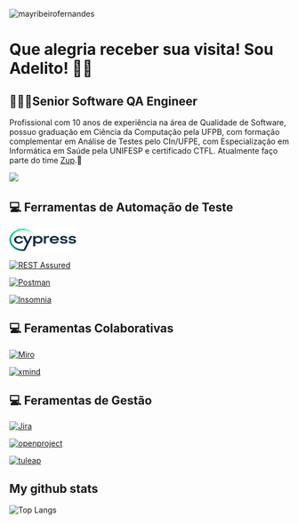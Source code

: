 <p align="left"> <img src="https://komarev.com/ghpvc/?username=adelitofarias&label=Profile%20views&color=0e75b6&style=flat" alt="mayribeirofernandes" /> </p>

# Que alegria receber sua visita! Sou Adelito! 👋😄

## 👨🏻‍💻Senior Software QA Engineer
Profissional com 10 anos de experiência na área de Qualidade de Software, possuo graduação em Ciência da Computação pela UFPB, com formação complementar em Análise de Testes pelo CIn/UFPE, com Especialização em Informática em Saúde pela UNIFESP e certificado CTFL. Atualmente faço parte do time [Zup](https://www.zup.com.br/).🎉

[<img src="https://img.shields.io/badge/linkedin-%230077B5.svg?&style=for-the-badge&logo=linkedin&logoColor=white" />](https://www.linkedin.com/in/adelito/)

## 💻 Ferramentas de Automação de Teste

<p align="left"> 
   <a href="https://www.cypress.io/" target="_blank"> <img src="https://github.com/cypress-io/cypress/raw/develop/assets/cypress-logo-light.png" alt="Cypress.io" width="120" height="40"/> </a>   
</p>

<p align="left"> <a href="https://rest-assured.io/" target="_blank"> <img src="https://rest-assured.io/img/name-transparent.png" alt="REST Assured" width="240" height="40"/> </a> </p>

<p align="left"> <a href="https://www.postman.com/" target="_blank"> <img src="https://avatars.githubusercontent.com/u/10251060?s=200&v=4" alt="Postman" width="50" height="50"/> </a> </p>

<p align="left"> <a href="https://insomnia.rest/" target="_blank"> <img src="https://seeklogo.com/images/I/insomnia-logo-A35E09EB19-seeklogo.com.png" alt="Insomnia" width="50" height="50"/> </a> </p>

## 💻 Feramentas Colaborativas

<p align="left"> <a href="https://miro.com/" target="_blank"> <img src="https://images.ctfassets.net/udc161ufuk3a/3OpfaicvbVFEOrTyKbnsm1/175320c40b2c67ec332a8b5038337b90/Miro_logo_news.png" alt="Miro" width="200" height="100"/> </a> </p>

<p align="left"> <a href="https://xmind.app/download/" target="_blank"> <img src="https://media.licdn.com/dms/image/D560BAQGE9MCGpZHqmw/company-logo_200_200/0/1664433392125?e=1683763200&v=beta&t=CoxK-d_qvtw6JfNFjQ6DF7I60JxmaUW0gQcH0EFeeWw" alt="xmind" width="100" height="100"/> </a> </p>



## 💻 Feramentas de Gestão

<p align="left"> <a href="https://www.atlassian.com/br/software/jira" target="_blank"> <img src="https://cdn.icon-icons.com/icons2/2699/PNG/512/atlassian_jira_logo_icon_170511.png" alt="Jira" width="50" height="50"/> </a> </p>

<p align="left"> <a href="https://www.openproject.org/" target="_blank"> <img src="https://www.openproject.org/assets/images/press/openproject-icon-original-color-41055eb6.png" alt="openproject" width="50" height="50"/> </a> </p>

<p align="left"> <a href="https://www.tuleap.org/" target="_blank"> <img src="https://d4.alternativeto.net/S9GsjKmmtq8ga0X7WA_RHpbFpByy_YABTF6CjVEgGDs/rs:fill:280:280:0/g:ce:0:0/YWJzOi8vZGlzdC9pY29ucy90dWxlYXAtb3Blbi1hbG1fMTQyMzQxLnBuZw.png" alt="tuleap" width="50" height="50"/> </a> </p>


## My github stats

![Top Langs](https://github-readme-stats.vercel.app/api/top-langs/?username=adelitofarias&layout=compact)

<!--
**adelitofarias/adelitofarias** is a ✨ _special_ ✨ repository because its `README.md` (this file) appears on your GitHub profile.

Here are some ideas to get you started:

- 🔭 I’m currently working on ...
- 🌱 I’m currently learning ...
- 👯 I’m looking to collaborate on ...
- 🤔 I’m looking for help with ...
- 💬 Ask me about ...
- 📫 How to reach me: ...
- 😄 Pronouns: ...
- ⚡ Fun fact: ...
-->
